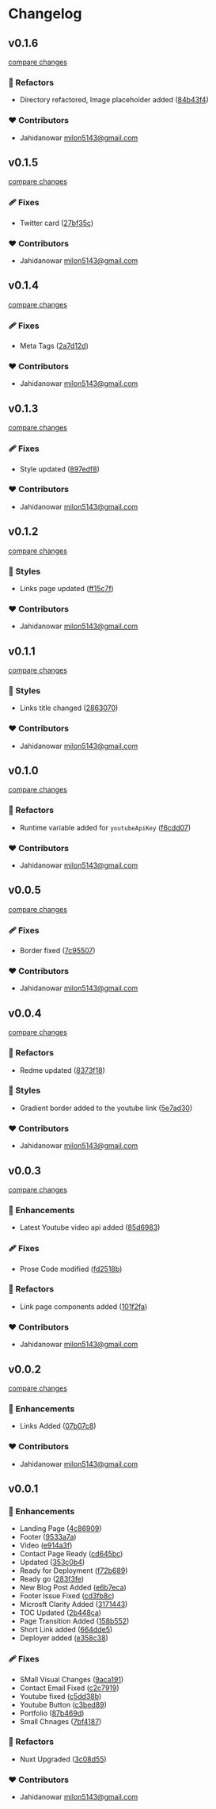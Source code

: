 # Changelog


## v0.1.6

[compare changes](https://github.com/jahidanowar/jahid-nuxt3/compare/v0.1.5...v0.1.6)

### 💅 Refactors

- Directory refactored, Image placeholder added ([84b43f4](https://github.com/jahidanowar/jahid-nuxt3/commit/84b43f4))

### ❤️ Contributors

- Jahidanowar <milon5143@gmail.com>

## v0.1.5

[compare changes](https://github.com/jahidanowar/jahid-nuxt3/compare/v0.1.4...v0.1.5)

### 🩹 Fixes

- Twitter card ([27bf35c](https://github.com/jahidanowar/jahid-nuxt3/commit/27bf35c))

### ❤️ Contributors

- Jahidanowar <milon5143@gmail.com>

## v0.1.4

[compare changes](https://github.com/jahidanowar/jahid-nuxt3/compare/v0.1.3...v0.1.4)

### 🩹 Fixes

- Meta Tags ([2a7d12d](https://github.com/jahidanowar/jahid-nuxt3/commit/2a7d12d))

### ❤️ Contributors

- Jahidanowar <milon5143@gmail.com>

## v0.1.3

[compare changes](https://github.com/jahidanowar/jahid-nuxt3/compare/v0.1.2...v0.1.3)

### 🩹 Fixes

- Style updated ([897edf8](https://github.com/jahidanowar/jahid-nuxt3/commit/897edf8))

### ❤️ Contributors

- Jahidanowar <milon5143@gmail.com>

## v0.1.2

[compare changes](https://github.com/jahidanowar/jahid-nuxt3/compare/v0.1.1...v0.1.2)

### 🎨 Styles

- Links page updated ([ff15c7f](https://github.com/jahidanowar/jahid-nuxt3/commit/ff15c7f))

### ❤️ Contributors

- Jahidanowar <milon5143@gmail.com>

## v0.1.1

[compare changes](https://github.com/jahidanowar/jahid-nuxt3/compare/v0.1.0...v0.1.1)

### 🎨 Styles

- Links title changed ([2863070](https://github.com/jahidanowar/jahid-nuxt3/commit/2863070))

### ❤️ Contributors

- Jahidanowar <milon5143@gmail.com>

## v0.1.0

[compare changes](https://github.com/jahidanowar/jahid-nuxt3/compare/v0.0.5...v0.1.0)

### 💅 Refactors

- Runtime variable added for `youtubeApiKey` ([f6cdd07](https://github.com/jahidanowar/jahid-nuxt3/commit/f6cdd07))

### ❤️ Contributors

- Jahidanowar <milon5143@gmail.com>

## v0.0.5

[compare changes](https://github.com/jahidanowar/jahid-nuxt3/compare/v0.0.4...v0.0.5)

### 🩹 Fixes

- Border fixed ([7c95507](https://github.com/jahidanowar/jahid-nuxt3/commit/7c95507))

### ❤️ Contributors

- Jahidanowar <milon5143@gmail.com>

## v0.0.4

[compare changes](https://github.com/jahidanowar/jahid-nuxt3/compare/v0.0.3...v0.0.4)

### 💅 Refactors

- Redme updated ([8373f18](https://github.com/jahidanowar/jahid-nuxt3/commit/8373f18))

### 🎨 Styles

- Gradient border added to the youtube link ([5e7ad30](https://github.com/jahidanowar/jahid-nuxt3/commit/5e7ad30))

### ❤️ Contributors

- Jahidanowar <milon5143@gmail.com>

## v0.0.3

[compare changes](https://github.com/jahidanowar/jahid-nuxt3/compare/v0.0.2...v0.0.3)

### 🚀 Enhancements

- Latest Youtube video api added ([85d6983](https://github.com/jahidanowar/jahid-nuxt3/commit/85d6983))

### 🩹 Fixes

- Prose Code modified ([fd2518b](https://github.com/jahidanowar/jahid-nuxt3/commit/fd2518b))

### 💅 Refactors

- Link page components added ([101f2fa](https://github.com/jahidanowar/jahid-nuxt3/commit/101f2fa))

### ❤️ Contributors

- Jahidanowar <milon5143@gmail.com>

## v0.0.2

[compare changes](https://github.com/jahidanowar/jahid-nuxt3/compare/v0.0.1...v0.0.2)

### 🚀 Enhancements

- Links Added ([07b07c8](https://github.com/jahidanowar/jahid-nuxt3/commit/07b07c8))

### ❤️ Contributors

- Jahidanowar <milon5143@gmail.com>

## v0.0.1


### 🚀 Enhancements

- Landing Page ([4c86909](https://github.com/jahidanowar/jahid-nuxt3/commit/4c86909))
- Footer ([9533a7a](https://github.com/jahidanowar/jahid-nuxt3/commit/9533a7a))
- Video ([e914a3f](https://github.com/jahidanowar/jahid-nuxt3/commit/e914a3f))
- Contact Page Ready ([cd645bc](https://github.com/jahidanowar/jahid-nuxt3/commit/cd645bc))
- Updated ([353c0b4](https://github.com/jahidanowar/jahid-nuxt3/commit/353c0b4))
- Ready for Deployment ([f72b689](https://github.com/jahidanowar/jahid-nuxt3/commit/f72b689))
- Ready go ([283f3fe](https://github.com/jahidanowar/jahid-nuxt3/commit/283f3fe))
- New Blog Post Added ([e6b7eca](https://github.com/jahidanowar/jahid-nuxt3/commit/e6b7eca))
- Footer Issue Fixed ([cd3fb8c](https://github.com/jahidanowar/jahid-nuxt3/commit/cd3fb8c))
- Microsft Clarity Added ([3171443](https://github.com/jahidanowar/jahid-nuxt3/commit/3171443))
- TOC Updated ([2b448ca](https://github.com/jahidanowar/jahid-nuxt3/commit/2b448ca))
- Page Transition Added ([158b552](https://github.com/jahidanowar/jahid-nuxt3/commit/158b552))
- Short Link added ([664dde5](https://github.com/jahidanowar/jahid-nuxt3/commit/664dde5))
- Deployer added ([e358c38](https://github.com/jahidanowar/jahid-nuxt3/commit/e358c38))

### 🩹 Fixes

- SMall Visual Changes ([9aca191](https://github.com/jahidanowar/jahid-nuxt3/commit/9aca191))
- Contact Email Fixed ([c2c7919](https://github.com/jahidanowar/jahid-nuxt3/commit/c2c7919))
- Youtube fixed ([c5dd38b](https://github.com/jahidanowar/jahid-nuxt3/commit/c5dd38b))
- Youtube Button ([c3bed89](https://github.com/jahidanowar/jahid-nuxt3/commit/c3bed89))
- Portfolio ([87b469d](https://github.com/jahidanowar/jahid-nuxt3/commit/87b469d))
- Small Chnages ([7bf4187](https://github.com/jahidanowar/jahid-nuxt3/commit/7bf4187))

### 💅 Refactors

- Nuxt Upgraded ([3c08d55](https://github.com/jahidanowar/jahid-nuxt3/commit/3c08d55))

### ❤️ Contributors

- Jahidanowar <milon5143@gmail.com>

